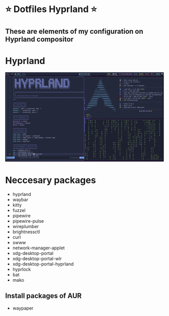 # ⭐ Dotfiles Hyprland ⭐

## These are elements of my configuration on Hyprland compositor

# Hyprland

![desktop](assets/Desktop.png)

# Neccesary packages

- hyprland
- waybar
- kitty
- fuzzel
- pipewire
- pipewire-pulse
- wireplumber
- brightnessctl
- curl
- swww
- network-manager-applet
- xdg-desktop-portal
- xdg-desktop-portal-wlr
- xdg-desktop-portal-hyprland
- hyprlock
- bat
- mako

## Install packages of AUR

- waypaper
